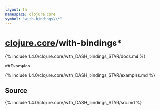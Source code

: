 ```yaml
---
layout: fn
namespace: clojure.core
symbol: "with-bindings\\*"
---
```


# [clojure.core](../)/with-bindings\*

{% include 1.4.0/clojure.core/with_DASH_bindings_STAR/docs.md %}

##Examples

{% include 1.4.0/clojure.core/with_DASH_bindings_STAR/examples.md %}
## Source
{% include 1.4.0/clojure.core/with_DASH_bindings_STAR/src.md %}

